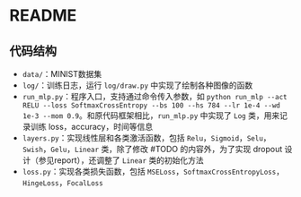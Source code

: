 # README

## 代码结构

- `data/`：MINIST数据集
- `log/`：训练日志，运行 `log/draw.py` 中实现了绘制各种图像的函数
- `run_mlp.py`：程序入口，支持通过命令传入参数，如 `python run_mlp --act RELU --loss SoftmaxCrossEntropy --bs 100 --hs 784 --lr 1e-4 --wd 1e-3 --mom 0.9`。和原代码框架相比，`run_mlp.py` 中实现了 `Log` 类，用来记录训练 loss，accuracy，时间等信息
- `layers.py`：实现线性层和各类激活函数，包括 `Relu`，`Sigmoid`，`Selu`，`Swish`，`Gelu`，`Linear` 类，除了修改 #TODO 的内容外，为了实现 dropout 设计（参见report），还调整了 `Linear` 类的初始化方法
- `loss.py`：实现各类损失函数，包括 `MSELoss`，`SoftmaxCrossEntropyLoss`，`HingeLoss`，`FocalLoss`

